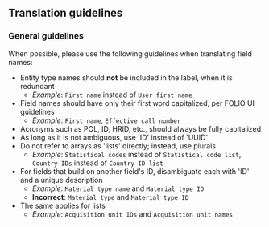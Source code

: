 ## Translation guidelines

### General guidelines

When possible, please use the following guidelines when translating field names:

- Entity type names should **not** be included in the label, when it is redundant
  - _Example_: `First name` instead of `User first name`
- Field names should have only their first word capitalized, per FOLIO UI guidelines
  - _Example_: `First name`, `Effective call number`
- Acronyms such as POL, ID, HRID, etc., should always be fully capitalized
- As long as it is not ambiguous, use 'ID' instead of 'UUID'
- Do not refer to arrays as 'lists' directly; instead, use plurals
  - _Example_: `Statistical codes` instead of `Statistical code list`, `Country IDs` instead of `Country ID list`
- For fields that build on another field's ID, disambiguate each with 'ID' and a unique description
  - _Example_: `Material type name` and `Material type ID`
  - **Incorrect**: `Material type` and `Material type ID`
- The same applies for lists
  - _Example_: `Acquisition unit IDs` and `Acquisition unit names`
